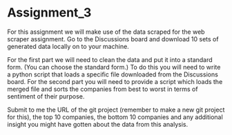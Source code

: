 # Assignment_3

For this assignment we will make use of the data scraped for the web scraper assignment. Go to the Discussions board and download 10 sets of generated data locally on to your machine.

For the first part we will need to clean the data and put it into a standard form. (You can choose the standard form.) To do this you will need to write a python script that loads a specific file downloaded from the Discussions board. For the second part you will need to provide a script which loads the merged file and sorts the companies from best to worst in terms of sentiment of their purpose.

Submit to me the URL of the git project (remember to make a new git project for this), the top 10 companies, the bottom 10 companies and any additional insight you might have gotten about the data from this analysis.
